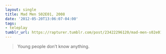 ```yaml
---
layout: single
title: Mad Men S02E01, 2008
date: '2012-05-20T13:06:07-04:00'
tags:
- teleplay
tumblr_url: https://rapturer.tumblr.com/post/23422296120/mad-men-s02e01-2008
---
```

> Young people don’t know anything.

